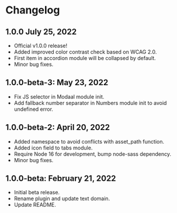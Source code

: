 # Changelog

## 1.0.0 July 25, 2022
* Official v1.0.0 release!
* Added improved color contrast check based on WCAG 2.0.
* First item in accordion module will be collapsed by default.
* Minor bug fixes.

## 1.0.0-beta-3: May 23, 2022
* Fix JS selector in Modaal module init.
* Add fallback number separator in Numbers module init to avoid undefined error.

## 1.0.0-beta-2: April 20, 2022
* Added namespace to avoid conflicts with asset_path function.
* Added icon field to tabs module.
* Require Node 16 for development, bump node-sass dependency.
* Minor bug fixes.

## 1.0.0-beta: February 21, 2022
* Initial beta release.
* Rename plugin and update text domain.
* Update README.

